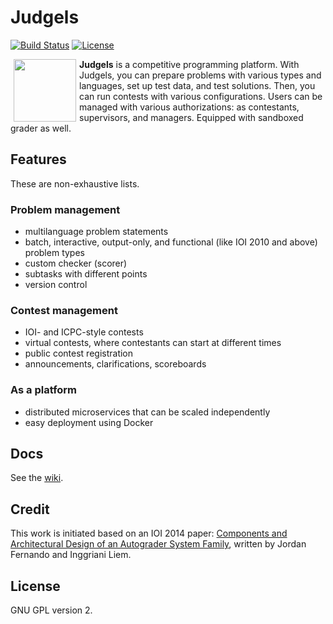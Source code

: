 # Judgels 

[![Build Status](https://img.shields.io/travis/ia-toki/judgels/master.svg)](https://travis-ci.org/ia-toki/judgels)
[![License](https://img.shields.io/github/license/ia-toki/judgels.svg)](https://github.com/ia-toki/judgels/blob/master/LICENSE.txt)

<img src="https://raw.githubusercontent.com/ia-toki/judgels/master/judgels-frontends/raphael/src/assets/images/logo.png" align="left" height="100" hspace="5"/>

**Judgels** is a competitive programming platform. With Judgels, you can prepare problems with various types and languages, set up test data, and test solutions. Then, you can run contests with various configurations. Users can be managed with various authorizations: as contestants, supervisors, and managers. Equipped with sandboxed grader as well.

## Features

These are non-exhaustive lists.

### Problem management
- multilanguage problem statements
- batch, interactive, output-only, and functional (like IOI 2010 and above) problem types
- custom checker (scorer)
- subtasks with different points
- version control

### Contest management
- IOI- and ICPC-style contests
- virtual contests, where contestants can start at different times
- public contest registration
- announcements, clarifications, scoreboards

### As a platform
- distributed microservices that can be scaled independently
- easy deployment using Docker

## Docs

See the [wiki](https://github.com/ia-toki/judgels/wiki).

## Credit

This work is initiated based on an IOI 2014 paper: [Components and Architectural Design
of an Autograder System Family](http://www.ioinformatics.org/oi/pdf/v8_2014_69_80.pdf), written by Jordan Fernando and Inggriani Liem.

## License

GNU GPL version 2.
